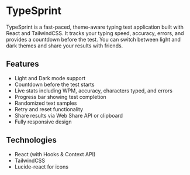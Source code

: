 # TypeSprint

TypeSprint is a fast-paced, theme-aware typing test application built with React and TailwindCSS. It tracks your typing speed, accuracy, errors, and provides a countdown before the test. You can switch between light and dark themes and share your results with friends.

## Features

- Light and Dark mode support
- Countdown before the test starts
- Live stats including WPM, accuracy, characters typed, and errors
- Progress bar showing test completion
- Randomized text samples
- Retry and reset functionality
- Share results via Web Share API or clipboard
- Fully responsive design

## Technologies

- React (with Hooks & Context API)
- TailwindCSS
- Lucide-react for icons
